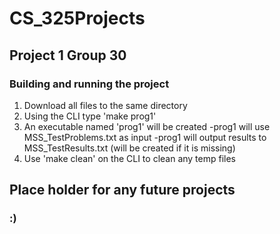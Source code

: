 # CS_325Projects

## Project 1 Group 30
### Building and running the project
1. Download all files to the same directory
2. Using the CLI type 'make prog1'
3. An executable named 'prog1' will be created
      -prog1 will use MSS_TestProblems.txt as input
      -prog1 will output results to MSS_TestResults.txt (will be created if it is missing)
4. Use 'make clean' on the CLI to clean any temp files

## Place holder for any future projects
### :)
